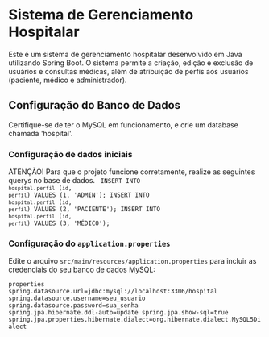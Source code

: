 # Sistema de Gerenciamento Hospitalar

Este é um sistema de gerenciamento hospitalar desenvolvido em Java utilizando Spring Boot. O sistema permite a criação, edição e exclusão de usuários e consultas médicas, além de atribuição de perfis aos usuários (paciente, médico e administrador).

## Configuração do Banco de Dados

Certifique-se de ter o MySQL em funcionamento, e crie um database chamada 'hospital'.


### Configuração de dados iniciais

ATENÇÃO! Para que o projeto funcione corretamente, realize as seguintes querys no base de dados.
<code>
INSERT INTO `hospital`.`perfil` (`id`, `perfil`) VALUES (1, 'ADMIN');
INSERT INTO `hospital`.`perfil` (`id`, `perfil`) VALUES (2, 'PACIENTE');
INSERT INTO `hospital`.`perfil` (`id`, `perfil`) VALUES (3, 'MÉDICO');</code>


### Configuração do `application.properties`

Edite o arquivo `src/main/resources/application.properties` para incluir as credenciais do seu banco de dados MySQL:

<code>properties
spring.datasource.url=jdbc:mysql://localhost:3306/hospital
spring.datasource.username=seu_usuario
spring.datasource.password=sua_senha
spring.jpa.hibernate.ddl-auto=update
spring.jpa.show-sql=true
spring.jpa.properties.hibernate.dialect=org.hibernate.dialect.MySQL5Dialect</code>

